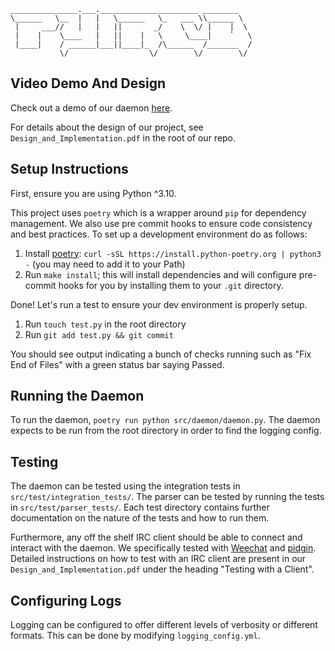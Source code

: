     _______________.___.______________________ ________
    \______   \__  |   |   \______   \_   ___ \\______ \
     |     ___//   |   |   ||       _/    \  \/ |    |  \
     |    |    \____   |   ||    |   \     \____|    `   \
     |____|    / ______|___||____|_  /\______  /_______  /
               \/                  \/        \/        \/

## Video Demo And Design
Check out a demo of our daemon [here](https://www.youtube.com/watch?v=x1UCsyApBdU).

For details about the design of our project, see `Design_and_Implementation.pdf` in the root of our repo.

## Setup Instructions
First, ensure you are using Python ^3.10.

This project uses `poetry` which is a wrapper around `pip` for dependency management. We also use pre commit hooks to ensure code consistency and best practices. To set up a development environment do as follows:

1. Install [poetry](https://python-poetry.org/docs/): `curl -sSL https://install.python-poetry.org | python3 -` (you may need to add it to your Path)
2. Run `make install`; this will install dependencies and will configure pre-commit hooks for you by installing them to your `.git` directory.

Done! Let's run a test to ensure your dev environment is properly setup.

1. Run `touch test.py` in the root directory
2. Run `git add test.py && git commit`

You should see output indicating a bunch of checks running such as "Fix End of Files" with a green status bar saying Passed.

## Running the Daemon

To run the daemon, `poetry run python src/daemon/daemon.py`. The daemon expects to be run from the root directory in order to find the logging config.

## Testing

The daemon can be tested using the integration tests in `src/test/integration_tests/`.
The parser can be tested by running the tests in `src/test/parser_tests/`.
Each test directory contains further documentation on the nature of the tests and how to run them.

Furthermore, any off the shelf IRC client should be able to connect and interact with the daemon. We specifically tested with [Weechat](https://weechat.org/) and [pidgin](https://pidgin.im/).
Detailed instructions on how to test with an IRC client are present in our `Design_and_Implementation.pdf` under the heading "Testing with a Client".

## Configuring Logs
Logging can be configured to offer different levels of verbosity or different formats. This can be done by modifying `logging_config.yml`.
